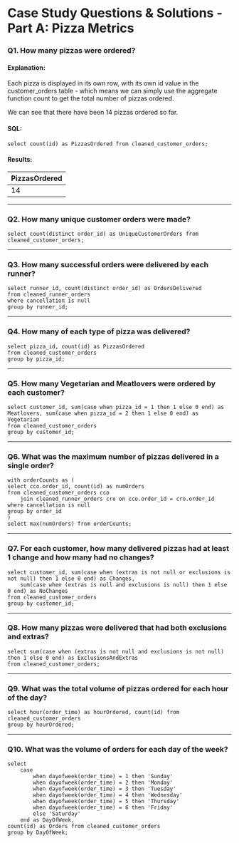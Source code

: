 # Case Study Questions & Solutions - Part A: Pizza Metrics

### Q1. How many pizzas were ordered?

#### Explanation:
Each pizza is displayed in its own row, with its own id value in the customer_orders table - which means we can simply use the aggregate function count to get the total number of pizzas ordered.  

We can see that there have been 14 pizzas ordered so far. 

#### SQL:
    select count(id) as PizzasOrdered from cleaned_customer_orders;

#### Results:
| PizzasOrdered |
| -------- | 
| 14 |

***
### Q2. How many unique customer orders were made?
    select count(distinct order_id) as UniqueCustomerOrders from cleaned_customer_orders;

***
### Q3. How many successful orders were delivered by each runner?
    select runner_id, count(distinct order_id) as OrdersDelivered
    from cleaned_runner_orders 
    where cancellation is null
    group by runner_id;

***
### Q4. How many of each type of pizza was delivered?
    select pizza_id, count(id) as PizzasOrdered 
    from cleaned_customer_orders
    group by pizza_id;

***
### Q5. How many Vegetarian and Meatlovers were ordered by each customer?
    select customer_id, sum(case when pizza_id = 1 then 1 else 0 end) as Meatlovers, sum(case when pizza_id = 2 then 1 else 0 end) as Vegetarian
    from cleaned_customer_orders
    group by customer_id;

***
### Q6. What was the maximum number of pizzas delivered in a single order?
    with orderCounts as (
    select cco.order_id, count(id) as numOrders
    from cleaned_customer_orders cco
    	join cleaned_runner_orders cro on cco.order_id = cro.order_id
    where cancellation is null
    group by order_id
    )
    select max(numOrders) from orderCounts;

***
### Q7. For each customer, how many delivered pizzas had at least 1 change and how many had no changes?
    select customer_id, sum(case when (extras is not null or exclusions is not null) then 1 else 0 end) as Changes,
    	sum(case when (extras is null and exclusions is null) then 1 else 0 end) as NoChanges
    from cleaned_customer_orders
    group by customer_id;

***
### Q8. How many pizzas were delivered that had both exclusions and extras?
    select sum(case when (extras is not null and exclusions is not null) then 1 else 0 end) as ExclusionsAndExtras
    from cleaned_customer_orders;

***
### Q9. What was the total volume of pizzas ordered for each hour of the day?
    select hour(order_time) as hourOrdered, count(id) from cleaned_customer_orders
    group by hourOrdered;

***
### Q10. What was the volume of orders for each day of the week?
    select 
    	case
    		when dayofweek(order_time) = 1 then 'Sunday'
    		when dayofweek(order_time) = 2 then 'Monday'
    		when dayofweek(order_time) = 3 then 'Tuesday'
    		when dayofweek(order_time) = 4 then 'Wednesday'
    		when dayofweek(order_time) = 5 then 'Thursday'
    		when dayofweek(order_time) = 6 then 'Friday'
    		else 'Saturday'
        end as DayOfWeek, 
    count(id) as Orders from cleaned_customer_orders
    group by DayOfWeek;
